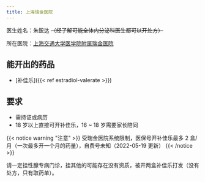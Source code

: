 ```yaml
---
title: 上海瑞金医院
---
```


医生姓名：朱鋐达 ~~（经了解可能全体内分泌科医生都可以开处方）~~

所在医院：[上海交通大学医学院附属瑞金医院](http://www.rjh.com.cn/)

## 能开出的药品

- [补佳乐]({{< ref estradiol-valerate >}})

## 要求

- 需持证或病历
- 18 岁以上直接可开补佳乐，16 ~ 18 岁需要家长陪同

{{< notice warning "注意" >}}
受瑞金医院系统限制，医保号开补佳乐最多 2 盒/月（一次最多开一个月的药量），自费号未知（2022-05-19 更新）
{{< /notice >}}

请一定挂性腺专病门诊，挂其他的可能存在没有资质，被开两盒补佳乐打发（没有处方，只有取药单）。
